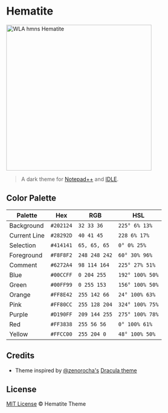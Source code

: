 # Hematite

<a title="Wikipedia Loves Art participant &quot;Assignment_Houston_One&quot;, CC BY-SA 2.5 &lt;https://creativecommons.org/licenses/by-sa/2.5&gt;, via Wikimedia Commons" href="https://commons.wikimedia.org/wiki/File:WLA_hmns_Hematite.jpg"><img width="384" alt="WLA hmns Hematite" src="https://upload.wikimedia.org/wikipedia/commons/thumb/1/19/WLA_hmns_Hematite.jpg/384px-WLA_hmns_Hematite.jpg"></a>

> A dark theme for [Notepad++](https://notepad-plus-plus.org/) and [IDLE](https://www.python.org/).


## Color Palette

| Palette      | Hex       | RGB           | HSL             |
| ------------ | --------- | ------------- | --------------- |
| Background   | `#202124` | `32 33 36`    | `225° 6% 13%`   |
| Current Line | `#28292D` | `40 41 45`    | `228 6% 17%`    |
| Selection    | `#414141` | `65, 65, 65`  | `0° 0% 25%`     |
| Foreground   | `#F8F8F2` | `248 248 242` | `60° 30% 96%`   |
| Comment      | `#6272A4` | `98 114 164`  | `225° 27% 51%`  |
| Blue         | `#00CCFF` | `0 204 255`   | `192° 100% 50%` |
| Green        | `#00FF99` | `0 255 153`   | `156° 100% 50%` |
| Orange       | `#FF8E42` | `255 142 66`  | `24° 100% 63%`  |
| Pink         | `#FF80CC` | `255 128 204` | `324° 100% 75%` |
| Purple       | `#D190FF` | `209 144 255` | `275° 100% 78%` |
| Red          | `#FF3838` | `255 56 56`   | `0° 100% 61%`   |
| Yellow       | `#FFCC00` | `255 204 0`   | `48° 100% 50%`  |

## Credits

- Theme inspired by [@zenorocha's](https://github.com/zenorocha) [Dracula theme](https://github.com/dracula/dracula-theme)

## License

[MIT License](./LICENSE) © Hematite Theme
